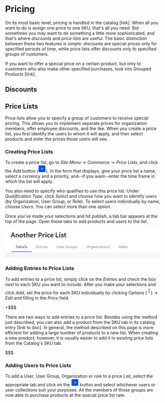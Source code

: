 # Pricing [](id=pricing)

On its most basic level, pricing is handled in the catalog [link]. When all you
want to do is assign one price to one SKU, that's all you need. But sometimes
you may want to do something a little more sophisticated, and that's where
*discounts* and *price lists* are useful. The basic distinction between these
two features is simple: discounts are special prices only for specified periods
of time, while price lists offer discounts only to specified groups of
customers.

If you want to offer a special price on a certain product, but only to customers
who also make other specified purchases, look into Grouped Products [link].

## Discounts [](id=discounts)

<!--I assume discounts are for when you want to offer a special price on certain
products for a specified period of time. Is there a coupon code function?-->

## Price Lists [](id=price-lists)

Price lists allow you to specify a group of customers to receive special
pricing. This allows you to implement separate prices for organization members,
offer employee discounts, and the like. When you create a price list, you first
identify the users to whom it will apply, and then select products and enter the
prices those users will see.

<!--Is there a way to apply a blanket price adjustment as a percentage of the
base price? Or do all price changes have to be applied manually to one product
at a time?-->

### Creating Price Lists [](id=creating-price-lists)

To create a price list, go to *Site Menu* &rarr; *Commerce* &rarr; *Price
Lists*, and click the *Add* button (![Add](../images/icon-add.png)). In
the form that displays, give your price list a name, select a currency and
a priority, and--if you want--enter the time frame in which the list will apply.

You also need to specify who qualifies to use this price list. Under
*Qualification Type*, click *Select* and choose how you want to identify users
(by Organization, User Group, or Role). To select users individually by name,
choose *Users*. You can select more than one option.

Once you've made your selections and hit publish, a tab bar appears at the top
of the page. Open these tabs to add products and users to the list.

![Figure 1: The tab bar for this price list is configured to allow qualified users to be specified by organization, user group, and role, but not individually.](../images/price-list.png)

### Adding Entries to Price Lists [](id=adding-entries-to-price-lists)

To add entries to a price list, simply click on the *Entries* and check the box
next to each SKU you want to include. After you make your selections and click
*Add*, set the price for each SKU individually by clicking Options
(![Options](../images/icon-options.png)) &rarr; *Edit* and filling in the
*Price* field. 

+$$$

There are two ways to add entries to a price list. Besides using the
method just described, you can also add a product from the SKU tab in its
catalog entry [link to doc]. In general, the method described on this page is
more efficient for adding a large number of products to a new list. When
creating a new product, however, it is usually easier to add it to existing
price lists from the Catalog's SKU tab.

$$$

### Adding Users to Price Lists [](id=adding-users-to-price-lists)

To add a User, User Group, Organization or role to a price List, select the
appropriate tab and click on the ![Add](../images/icon-add.png) button and
select whichever users or user collections suit your purposes. All the members
of those groups are now able to purchase products at the special price list
rate.
